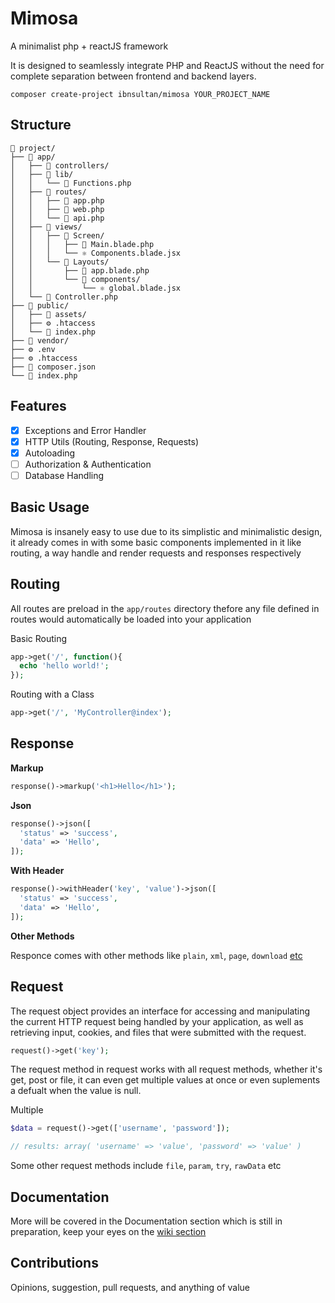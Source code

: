 # Mimosa

A minimalist php + reactJS framework

It is designed to seamlessly integrate PHP and ReactJS without the need for complete separation between frontend and backend layers.

```
composer create-project ibnsultan/mimosa YOUR_PROJECT_NAME
```

## Structure

```
📁 project/
├── 📁 app/
│   ├── 📁 controllers/
│   ├── 📁 lib/
│   │   └── 🐘 Functions.php
│   ├── 📁 routes/
│   │   ├── 🐘 app.php
│   │   ├── 🐘 web.php
│   │   └── 🐘 api.php
│   ├── 📁 views/
│   │   ├── 📁 Screen/
│   │   │   ├── 🐘 Main.blade.php
│   │   │   └── ⚛️ Components.blade.jsx
│   │   └── 📁 Layouts/
│   │       ├── 🐘 app.blade.php
│   │       └── 📁 components/
│   │           └── ⚛️ global.blade.jsx
│   └── 🐘 Controller.php
├── 📁 public/
│   ├── 📁 assets/
│   ├── ⚙️ .htaccess
│   └── 📄 index.php
├── 📁 vendor/
├── ⚙️ .env
├── ⚙️ .htaccess
├── 📎 composer.json
└── 📄 index.php
```

## Features

- [X] Exceptions and Error Handler
- [X] HTTP Utils (Routing, Response, Requests)
- [X] Autoloading
- [ ] Authorization & Authentication
- [ ] Database Handling

## Basic Usage

Mimosa is insanely easy to use due to its simplistic and minimalistic design, it already comes in with some basic components implemented in it like routing, a way handle and render requests and responses respectively

## Routing

All routes are preload in the `app/routes` directory thefore any file defined in routes would automatically be loaded into your application

Basic Routing

```php
app->get('/', function(){
  echo 'hello world!';
});
```

Routing with a Class

```php
app->get('/', 'MyController@index');
```

## Response

**Markup**

```php
response()->markup('<h1>Hello</h1>');
```

**Json**

```php
response()->json([
  'status' => 'success',
  'data' => 'Hello',
]);
```

**With Header**

```php
response()->withHeader('key', 'value')->json([
  'status' => 'success',
  'data' => 'Hello',
]);
```

**Other Methods**

Responce comes with other methods like `plain`, `xml`, `page`, `download` [etc](https://github.com/ibnsultan/mimosa/wiki)

## Request

The request object provides an interface for accessing and manipulating the current HTTP request being handled by your application, as well as retrieving input, cookies, and files that were submitted with the request.

```php
request()->get('key');
```

The request method in request works with all request methods, whether it's get, post or file, it can even get multiple values at once or even suplements a defualt when the value is null.

Multiple

```php
$data = request()->get(['username', 'password']);

// results: array( 'username' => 'value', 'password' => 'value' )
```

Some other request methods include `file`, `param`, `try`, `rawData` etc

## Documentation

More will be covered in the Documentation section which is still in preparation, keep your eyes on the [wiki section](https://github.com/ibnsultan/mimosa/wiki)

## Contributions

Opinions, suggestion, pull requests, and anything of value
